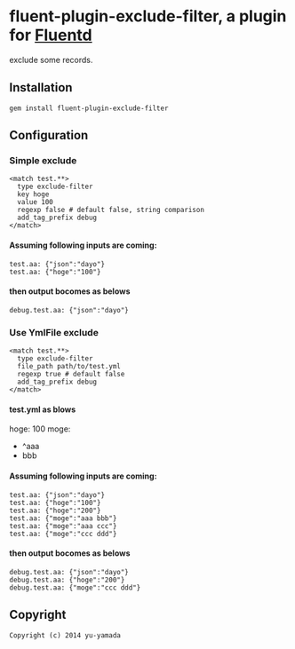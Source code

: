 # fluent-plugin-exclude-filter, a plugin for [Fluentd](http://fluentd.org) 

exclude some records.

## Installation


    gem install fluent-plugin-exclude-filter
## Configuration

### Simple exclude
    <match test.**>
      type exclude-filter
      key hoge
      value 100
      regexp false # default false, string comparison
      add_tag_prefix debug
    </match>  

#### Assuming following inputs are coming:
    test.aa: {"json":"dayo"}
    test.aa: {"hoge":"100"}
#### then output bocomes as belows
    debug.test.aa: {"json":"dayo"} 

### Use YmlFile exclude
    <match test.**>
      type exclude-filter
      file_path path/to/test.yml 
      regexp true # default false
      add_tag_prefix debug
    </match>  

#### test.yml as blows
  hoge: 100
  moge:
   - ^aaa
   - bbb

#### Assuming following inputs are coming:
    test.aa: {"json":"dayo"}
    test.aa: {"hoge":"100"}
    test.aa: {"hoge":"200"}
    test.aa: {"moge":"aaa bbb"}
    test.aa: {"moge":"aaa ccc"}
    test.aa: {"moge":"ccc ddd"}
#### then output bocomes as belows
    debug.test.aa: {"json":"dayo"} 
    debug.test.aa: {"hoge":"200"}
    debug.test.aa: {"moge":"ccc ddd"}


## Copyright
    Copyright (c) 2014 yu-yamada
